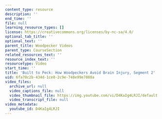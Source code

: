 ```yaml
---
content_type: resource
description: ''
end_time: ''
file: null
learning_resource_types: []
license: https://creativecommons.org/licenses/by-nc-sa/4.0/
optional_tab_title: ''
optional_text: ''
parent_title: Woodpecker Videos
parent_type: CourseSection
related_resources_text: ''
resource_index_text: ''
resourcetype: Video
start_time: ''
title: 'Built to Peck: How Woodpeckers Avoid Brain Injury, Segment 2'
uid: 6fa70c2b-434d-1ce8-2c9e-748e99e7808a
video_files:
  archive_url: null
  video_captions_file: null
  video_thumbnail_file: https://img.youtube.com/vi/D4KaIg4LRJI/default.jpg
  video_transcript_file: null
video_metadata:
  youtube_id: D4KaIg4LRJI
---
```

